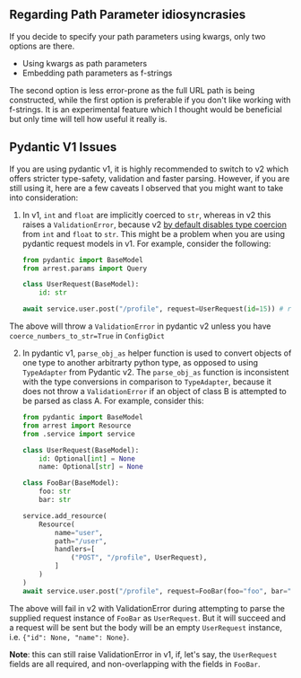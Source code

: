## Regarding Path Parameter idiosyncrasies
If you decide to specify your path parameters using kwargs, only two options are there.
- Using kwargs as path parameters
- Embedding path parameters as f-strings

The second option is less error-prone as the full URL path is being constructed, while the first option is preferable if you don't like working with f-strings.
It is an experimental feature which I thought would be beneficial but only time will tell how useful it really is.


## Pydantic V1 Issues
If you are using pydantic v1, it is highly recommended to switch to v2 which offers stricter type-safety, validation and faster parsing.
However, if you are still using it, here are a few caveats I observed that you might want to take into consideration:

1. In v1, `int` and `float` are implicitly coerced to `str`, whereas in v2 this raises a `ValidationError`, because v2 [by default disables type coercion](https://docs.pydantic.dev/latest/api/config/#pydantic.config.ConfigDict.coerce_numbers_to_str)
    from `int` and `float` to `str`. This might be a problem when you are using pydantic request models in v1. For example, consider the following:

    ```python
    from pydantic import BaseModel
    from arrest.params import Query

    class UserRequest(BaseModel):
        id: str

    await service.user.post("/profile", request=UserRequest(id=15)) # request body = {"id": "15"}
    ```

The above will throw a `ValidationError` in pydantic v2 unless you have `coerce_numbers_to_str=True` in `ConfigDict`

2. In pydantic v1, `parse_obj_as` helper function is used to convert objects of one type to another arbitrarty python type, as opposed to using `TypeAdapter` from Pydantic v2. The `parse_obj_as` function is inconsistent with the type conversions in comparison to `TypeAdapter`, because it does not throw a `ValidationError` if
an object of class B is attempted to be parsed as class A. For example, consider this:

    ```python
    from pydantic import BaseModel
    from arrest import Resource
    from .service import service

    class UserRequest(BaseModel):
        id: Optional[int] = None
        name: Optional[str] = None

    class FooBar(BaseModel):
        foo: str
        bar: str

    service.add_resource(
        Resource(
            name="user",
            path="/user",
            handlers=[
                ("POST", "/profile", UserRequest),
            ]
        )
    )
    await service.user.post("/profile", request=FooBar(foo="foo", bar="bar"))
    ```

The above will fail in v2 with ValidationError during attempting to parse the supplied request instance of `FooBar` as `UserRequest`.
But it will succeed and a request will be sent but the body will be an empty `UserRequest` instance, i.e. `{"id": None, "name": None}`.

**Note**: this can still raise ValidationError in v1, if, let's say, the `UserRequest` fields are all required, and non-overlapping with the fields in `FooBar`.
